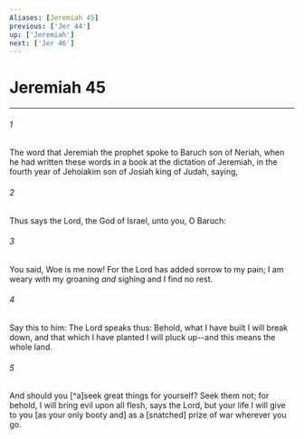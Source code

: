 ```yaml
---
Aliases: [Jeremiah 45]
previous: ['Jer 44']
up: ['Jeremiah']
next: ['Jer 46']
---
```

# Jeremiah 45

***














###### 1 






The word that Jeremiah the prophet spoke to Baruch son of Neriah, when he had written these words in a book at the dictation of Jeremiah, in the fourth year of Jehoiakim son of Josiah king of Judah, saying, 













###### 2 






Thus says the Lord, the God of Israel, unto you, O Baruch: 













###### 3 






You said, Woe is me now! For the Lord has added sorrow to my pain; I am weary with my groaning _and_ sighing and I find no rest. 













###### 4 






Say this to him: The Lord speaks thus: Behold, what I have built I will break down, and that which I have planted I will pluck up--and this means the whole land. 













###### 5 






And should you [^a]seek great things for yourself? Seek them not; for behold, I will bring evil upon all flesh, says the Lord, but your life I will give to you [as your only booty and] as a [snatched] prize of war wherever you go.
